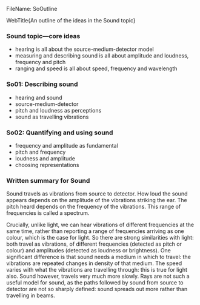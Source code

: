 FileName: SoOutline

WebTitle{An outline of the ideas in the Sound topic}

### Sound topic—core ideas

- hearing is all about the source-medium-detector model
- measuring and describing sound is all about amplitude and loudness, frequency and pitch
- ranging and speed is all about speed, frequency and wavelength

### So01: Describing sound

- hearing and sound
- source-medium-detector
- pitch and loudness as perceptions
- sound as travelling vibrations

### So02: Quantifying and using sound

- frequency and amplitude as fundamental
- pitch and frequency
- loudness and amplitude
- choosing representations

### Written summary for Sound

Sound travels as vibrations from source to detector. How loud the sound appears depends on the amplitude of the vibrations striking the ear. The pitch heard depends on the frequency of the vibrations. This range of frequencies is called a spectrum.

Crucially, unlike light, we can hear vibrations of different frequencies at the same time, rather than reporting a range of frequencies arriving as one colour, which is the case for light. So there are strong similarities with light: both travel as vibrations, of different frequencies (detected as pitch or colour) and amplitudes (detected as loudness or brightness). One significant difference is that sound needs a medium in which to travel: the vibrations are repeated changes in density of that medium. The speed varies with what the vibrations are travelling through: this is true for light also. Sound however, travels very much more slowly. Rays are not such a useful model for sound, as the paths followed by sound from source to detector are not so sharply defined: sound spreads out more rather than travelling in beams.
